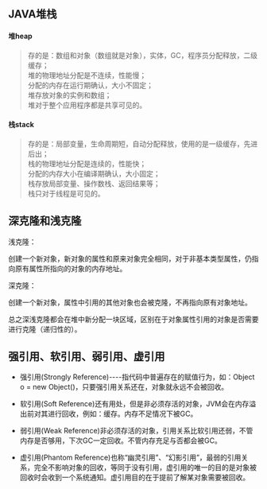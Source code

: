 ## JAVA堆栈
#### 堆heap
>存的是：数组和对象（数组就是对象），实体，GC，程序员分配释放，二级缓存；  
堆的物理地址分配是不连续，性能慢；  
分配的内存在运行期确认，大小不固定；  
堆存放对象的实例和数组；  
堆对于整个应用程序都是共享可见的。

#### 栈stack
>存的是：局部变量，生命周期短，自动分配释放，使用的是一级缓存，先进后出；  
栈的物理地址分配是连续的，性能快；  
分配的内存大小在编译期确认，大小固定；  
栈存放局部变量、操作数栈、返回结果等；  
栈只对于线程是可见的。‍


## 深克隆和浅克隆

浅克隆：

创建一个新对象，新对象的属性和原来对象完全相同，对于非基本类型属性，仍指向原有属性所指向的对象的内存地址。

深克隆：

创建一个新对象，属性中引用的其他对象也会被克隆，不再指向原有对象地址。

总之深浅克隆都会在堆中新分配一块区域，区别在于对象属性引用的对象是否需要进行克隆（递归性的）。


## 强引用、软引用、弱引用、虚引用

- 强引用(Strongly Reference)----指代码中普遍存在的赋值行为，如：Object o = new Object()，只要强引用关系还在，对象就永远不会被回收。

- 软引用(Soft Reference)还有用处，但是非必须存活的对象，JVM会在内存溢出前对其进行回收，例如：缓存。内存不足情况下被GC。

- 弱引用(Weak Reference)非必须存活的对象，引用关系比软引用还弱，不管内存是否够用，下次GC一定回收。不管内存充足与否都会被GC。

- 虚引用(Phantom Reference)也称“幽灵引用”、“幻影引用”，最弱的引用关系，完全不影响对象的回收，等同于没有引用，虚引用的唯一的目的是对象被回收时会收到一个系统通知。虚引用目的在于提前了解某对象需要被回收。
